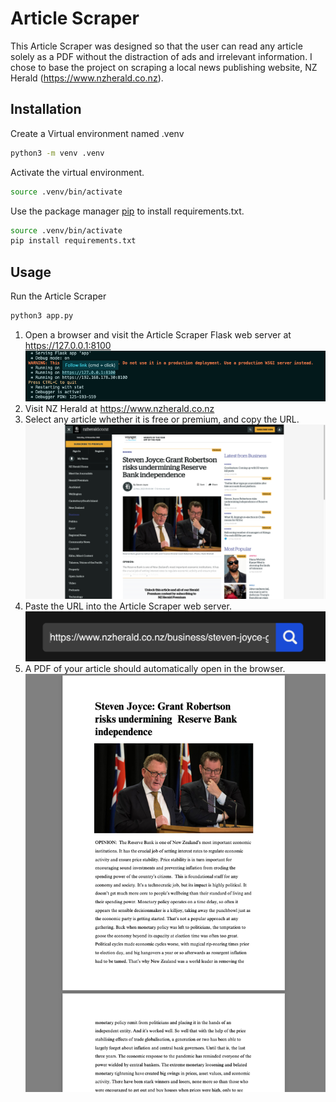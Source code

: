 # Article Scraper

This Article Scraper was designed so that the user can read any article solely as a PDF without the distraction of ads and irrelevant information. I chose to base the project on scraping a local news publishing website, NZ Herald (https://www.nzherald.co.nz).

## Installation

Create a Virtual environment named .venv
```bash
python3 -m venv .venv
```

Activate the virtual environment. 
```bash
source .venv/bin/activate
```

Use the package manager [pip](https://pip.pypa.io/en/stable/) to install requirements.txt.
```bash
source .venv/bin/activate
pip install requirements.txt
```

## Usage
Run the Article Scraper
```bash
python3 app.py
```
1. Open a browser and visit the Article Scraper Flask web server at https://127.0.0.1:8100
![1](readme_images/1.jpg?raw=true)
2. Visit NZ Herald at https://www.nzherald.co.nz
3. Select any article whether it is free or premium, and copy the URL.
![2](readme_images/2.jpg?raw=true)
4. Paste the URL into the Article Scraper web server.
![3](readme_images/3.jpg?raw=true)
5. A PDF of your article should automatically open in the browser.
![4](readme_images/4.jpg?raw=true)
